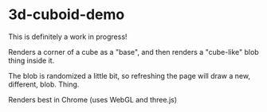 # 3d-cuboid-demo
This is definitely a work in progress!

Renders a corner of a cube as a "base", and then renders a "cube-like" blob thing inside it.

The blob is randomized a little bit, so refreshing the page will draw a new, different, blob. Thing.

Renders best in Chrome (uses WebGL and three.js)
